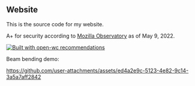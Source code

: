 ## Website

This is the source code for my website.

A+ for security according to [Mozilla Observatory](https://observatory.mozilla.org) as of May 9, 2022.

[![Built with open-wc recommendations](https://img.shields.io/badge/built%20with-open--wc-blue.svg)](https://github.com/open-wc)

Beam bending demo:

https://github.com/user-attachments/assets/ed4a2e9c-5123-4e82-9c14-3a5a7aff2842

